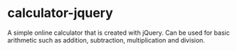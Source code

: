 # calculator-jquery
A simple online calculator that is created with jQuery. Can be used for basic arithmetic such as addition, subtraction, multiplication and division.
